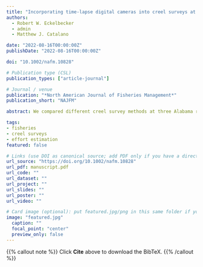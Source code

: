 ```yaml
---
title: "Incorporating time-lapse digital cameras into creel surveys at three Alabama reservoirs"
authors:
  - Robert W. Eckelbecker
  - admin
  - Matthew J. Catalano

date: "2022-08-16T00:00:00Z"
publishDate: "2022-08-16T00:00:00Z"

doi: "10.1002/nafm.10828"

# Publication type (CSL)
publication_types: ["article-journal"]

# Journal / venue
publication: "*North American Journal of Fisheries Management*"
publication_short: "NAJFM"

abstract: We compared different creel survey methods at three Alabama reservoirs (Harris, Jordan, and Mitchell) to identify approaches that could improve precision. We were particularly interested in whether boat trailer counts from time-lapse photos taken at boat ramp parking lots could be used as an index of fishing effort to improve the temporal coverage of sampling. Angler effort was estimated independently using roving creels, access point creels, and aerial census counts and compared with fixed-location digital camera images of trailers at boat ramps. Digital camera counts of trailers correlated with angler effort from aerial census, access point creel surveys, and roving creel surveys. This finding suggests that time-lapse digital cameras as a sampling method to obtain angler effort may provide a feasible method once calibrated to a system. Best-fitting models for relationships between time-lapse trailer counts and the other creel methods included covariates for season and day type (weekend versus weekday) effects, but not reservoir and time-of-day effects. The inclusion of effort predicted from time-lapse digital cameras incorporated with roving creel surveys did not statistically affect the magnitude of effort estimates but substantially increased the precision of effort estimates.

tags: 
- fisheries
- creel surveys
- effort estimation
featured: false

# Links (use DOI as canonical source; add PDF only if you have a direct/public link)
url_source: "https://doi.org/10.1002/nafm.10828"
url_pdf: manuscript.pdf
url_code: ""
url_dataset: ""
url_project: ""
url_slides: ""
url_poster: ""
url_video: ""

# Card image (optional): put featured.jpg/png in this same folder if you want a thumbnail
image: "featured.jpg"
  caption: ""
  focal_point: "center"
  preview_only: false
---
```


{{% callout note %}}
Click **Cite** above to download the BibTeX.
{{% /callout %}}